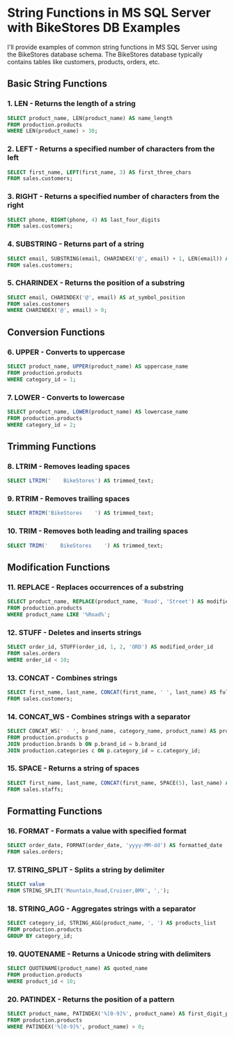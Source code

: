 # String Functions in MS SQL Server with BikeStores DB Examples

I'll provide examples of common string functions in MS SQL Server using the BikeStores database schema. The BikeStores database typically contains tables like customers, products, orders, etc.

## Basic String Functions

### 1. LEN - Returns the length of a string
```sql
SELECT product_name, LEN(product_name) AS name_length
FROM production.products
WHERE LEN(product_name) > 30;
```

### 2. LEFT - Returns a specified number of characters from the left
```sql
SELECT first_name, LEFT(first_name, 3) AS first_three_chars
FROM sales.customers;
```

### 3. RIGHT - Returns a specified number of characters from the right
```sql
SELECT phone, RIGHT(phone, 4) AS last_four_digits
FROM sales.customers;
```

### 4. SUBSTRING - Returns part of a string
```sql
SELECT email, SUBSTRING(email, CHARINDEX('@', email) + 1, LEN(email)) AS domain
FROM sales.customers;
```

### 5. CHARINDEX - Returns the position of a substring
```sql
SELECT email, CHARINDEX('@', email) AS at_symbol_position
FROM sales.customers
WHERE CHARINDEX('@', email) > 0;
```

## Conversion Functions

### 6. UPPER - Converts to uppercase
```sql
SELECT product_name, UPPER(product_name) AS uppercase_name
FROM production.products
WHERE category_id = 1;
```

### 7. LOWER - Converts to lowercase
```sql
SELECT product_name, LOWER(product_name) AS lowercase_name
FROM production.products
WHERE category_id = 2;
```

## Trimming Functions

### 8. LTRIM - Removes leading spaces
```sql
SELECT LTRIM('    BikeStores') AS trimmed_text;
```

### 9. RTRIM - Removes trailing spaces
```sql
SELECT RTRIM('BikeStores    ') AS trimmed_text;
```

### 10. TRIM - Removes both leading and trailing spaces
```sql
SELECT TRIM('    BikeStores    ') AS trimmed_text;
```

## Modification Functions

### 11. REPLACE - Replaces occurrences of a substring
```sql
SELECT product_name, REPLACE(product_name, 'Road', 'Street') AS modified_name
FROM production.products
WHERE product_name LIKE '%Road%';
```

### 12. STUFF - Deletes and inserts strings
```sql
SELECT order_id, STUFF(order_id, 1, 2, 'ORD') AS modified_order_id
FROM sales.orders
WHERE order_id < 10;
```

### 13. CONCAT - Combines strings
```sql
SELECT first_name, last_name, CONCAT(first_name, ' ', last_name) AS full_name
FROM sales.customers;
```

### 14. CONCAT_WS - Combines strings with a separator
```sql
SELECT CONCAT_WS(' - ', brand_name, category_name, product_name) AS product_info
FROM production.products p
JOIN production.brands b ON p.brand_id = b.brand_id
JOIN production.categories c ON p.category_id = c.category_id;
```

### 15. SPACE - Returns a string of spaces
```sql
SELECT first_name, last_name, CONCAT(first_name, SPACE(5), last_name) AS spaced_name
FROM sales.staffs;
```

## Formatting Functions

### 16. FORMAT - Formats a value with specified format
```sql
SELECT order_date, FORMAT(order_date, 'yyyy-MM-dd') AS formatted_date
FROM sales.orders;
```

### 17. STRING_SPLIT - Splits a string by delimiter
```sql
SELECT value
FROM STRING_SPLIT('Mountain,Road,Cruiser,BMX', ',');
```

### 18. STRING_AGG - Aggregates strings with a separator
```sql
SELECT category_id, STRING_AGG(product_name, ', ') AS products_list
FROM production.products
GROUP BY category_id;
```

### 19. QUOTENAME - Returns a Unicode string with delimiters
```sql
SELECT QUOTENAME(product_name) AS quoted_name
FROM production.products
WHERE product_id < 10;
```

### 20. PATINDEX - Returns the position of a pattern
```sql
SELECT product_name, PATINDEX('%[0-9]%', product_name) AS first_digit_position
FROM production.products
WHERE PATINDEX('%[0-9]%', product_name) > 0;
```
